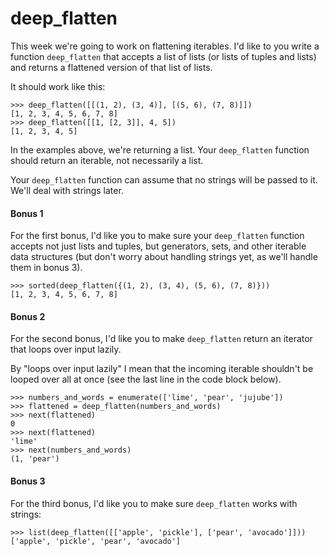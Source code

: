 # deep_flatten

This week we're going to work on flattening iterables. I'd like to you write a function `deep_flatten` that accepts 
a list of lists (or lists of tuples and lists) and returns a flattened version of that list of lists.

It should work like this:

````
>>> deep_flatten([[(1, 2), (3, 4)], [(5, 6), (7, 8)]])
[1, 2, 3, 4, 5, 6, 7, 8]
>>> deep_flatten([[1, [2, 3]], 4, 5])
[1, 2, 3, 4, 5]
````

In the examples above, we're returning a list. Your `deep_flatten` function should return an iterable, not 
necessarily a list.

Your `deep_flatten` function can assume that no strings will be passed to it. We'll deal with strings later.

#### Bonus 1

For the first bonus, I'd like you to make sure your `deep_flatten` function accepts not just lists and tuples, 
but generators, sets, and other iterable data structures (but don't worry about handling strings yet, as we'll 
handle them in bonus 3).

    >>> sorted(deep_flatten({(1, 2), (3, 4), (5, 6), (7, 8)}))
    [1, 2, 3, 4, 5, 6, 7, 8]

#### Bonus 2

For the second bonus, I'd like you to make `deep_flatten` return an iterator that loops over input lazily.

By "loops over input lazily" I mean that the incoming iterable shouldn't be looped over all at once (see the 
last line in the code block below).

    >>> numbers_and_words = enumerate(['lime', 'pear', 'jujube'])
    >>> flattened = deep_flatten(numbers_and_words)
    >>> next(flattened)
    0
    >>> next(flattened)
    'lime'
    >>> next(numbers_and_words)
    (1, 'pear')

#### Bonus 3

For the third bonus, I'd like you to make sure `deep_flatten` works with strings:

    >>> list(deep_flatten([['apple', 'pickle'], ['pear', 'avocado']]))
    ['apple', 'pickle', 'pear', 'avocado']
